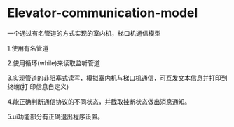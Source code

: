 # Elevator-communication-model
一个通过有名管道的方式实现的室内机，梯口机通信模型

1.使用有名管道

2.使用循环(while)来读取监听管道

3.实现管道的非阻塞式读写，模拟室内机与梯口机通信，可互发文本信息并打印到终端(打
印信息自定义)

4.能正确判断通信协议的不同状态，并截取挂断状态做出消息通知。

5.ui功能部分有正确退出程序设置。
